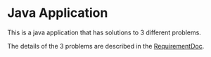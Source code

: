 # Java Application
This is a java application that has solutions to 3 different problems.

The details of the 3 problems are described in the [RequirementDoc](JavaApplication/ProjectDetails/RequirementDoc.pdf).

